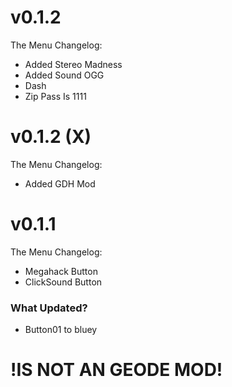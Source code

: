 # v0.1.2
The Menu Changelog:
- Added Stereo Madness
- Added Sound OGG
- Dash
- Zip Pass Is 1111

# v0.1.2 (X)
The Menu Changelog:
- Added GDH Mod

# v0.1.1
The Menu Changelog:
- Megahack Button
- ClickSound Button

### What Updated?
- Button01 to bluey

# !IS NOT AN GEODE MOD!
